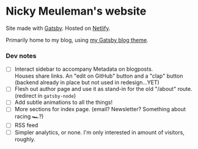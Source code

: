 # Nicky Meuleman's website

Site made with [Gatsby](https://www.gatsbyjs.org/).
Hosted on [Netlify](https://www.netlify.com/).

Primarily home to my blog, using [my Gatsby blog theme](https://github.com/NickyMeuleman/gatsby-theme-nicky-blog).

### Dev notes

- [ ] Interact sidebar to accompany Metadata on blogposts.  
       Houses share links. An "edit on GitHub" button and a "clap" button (backend already in place but not used in redesign...YET)
- [ ] Flesh out author page and use it as stand-in for the old "/about" route. (redirect in `gatsby-node`)
- [ ] Add subtle animations to all the things!
- [ ] More sections for index page. (email? Newsletter? Something about racing 🏎?)
- [ ] RSS feed
- [ ] Simpler analytics, or none. I'm only interested in amount of visitors, roughly.
